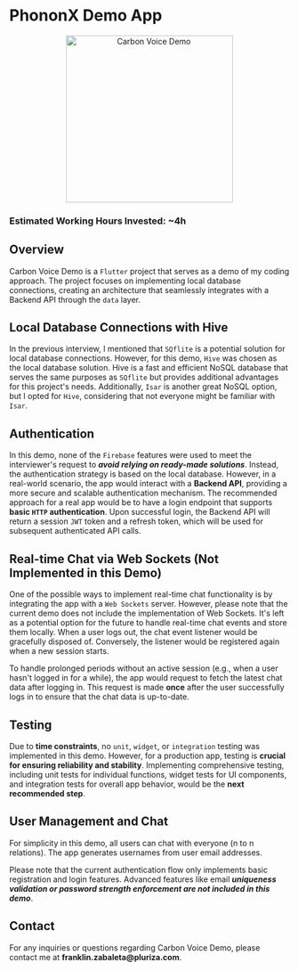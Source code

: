 # PhononX Demo App

<div align="center">
  <img src="https://github.com/franklinz-pluriza/carbon_voice/assets/95232306/04cb6b6d-9975-4f8b-84df-c8fc5de64a4e" alt="Carbon Voice Demo" width="300" />
</div>

### Estimated Working Hours Invested: ~4h

## Overview
Carbon Voice Demo is a `Flutter` project that serves as a demo of my coding approach. The project focuses on implementing local database connections, creating an architecture that seamlessly integrates with a Backend API through the `data` layer.

## Local Database Connections with Hive
In the previous interview, I mentioned that `SQflite` is a potential solution for local database connections. However, for this demo, `Hive` was chosen as the local database solution. Hive is a fast and efficient NoSQL database that serves the same purposes as `SQflite` but provides additional advantages for this project's needs. Additionally, `Isar` is another great NoSQL option, but I opted for `Hive`, considering that not everyone might be familiar with `Isar`.

## Authentication
In this demo, none of the `Firebase` features were used to meet the interviewer's request to ___avoid relying on ready-made solutions___. Instead, the authentication strategy is based on the local database. However, in a real-world scenario, the app would interact with a __Backend API__, providing a more secure and scalable authentication mechanism. The recommended approach for a real app would be to have a login endpoint that supports __basic `HTTP` authentication__. Upon successful login, the Backend API will return a session `JWT` token and a refresh token, which will be used for subsequent authenticated API calls.

## Real-time Chat via Web Sockets (Not Implemented in this Demo)
One of the possible ways to implement real-time chat functionality is by integrating the app with a `Web Sockets` server. However, please note that the current demo does not include the implementation of Web Sockets. It's left as a potential option for the future to handle real-time chat events and store them locally. When a user logs out, the chat event listener would be gracefully disposed of. Conversely, the listener would be registered again when a new session starts.

To handle prolonged periods without an active session (e.g., when a user hasn't logged in for a while), the app would request to fetch the latest chat data after logging in. This request is made __once__ after the user successfully logs in to ensure that the chat data is up-to-date.

## Testing
Due to __time constraints__, no `unit`, `widget`, or `integration` testing was implemented in this demo. However, for a production app, testing is __crucial for ensuring reliability and stability__. Implementing comprehensive testing, including unit tests for individual functions, widget tests for UI components, and integration tests for overall app behavior, would be the __next recommended step__.

## User Management and Chat
For simplicity in this demo, all users can chat with everyone (n to n relations). The app generates usernames from user email addresses.

Please note that the current authentication flow only implements basic registration and login features. Advanced features like email ___uniqueness validation or password strength enforcement are not included in this demo___.

## Contact
For any inquiries or questions regarding Carbon Voice Demo, please contact me at __franklin.zabaleta@pluriza.com__.
